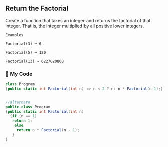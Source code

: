 ## Return the Factorial

Create a function that takes an integer and returns the factorial of that integer. That is, the integer multiplied by all positive lower integers.
```
Examples

Factorial(3) ➞ 6

Factorial(5) ➞ 120

Factorial(13) ➞ 6227020800
```
### :leaves: My Code
```c#
class Program
{public static int Factorial(int n) => n < 2 ? n: n * Factorial(n-1);}


//alternate
public class Program
{public static int Factorial(int n)
  {if (n == 1)
   return 1;
    else
     return n * Factorial(n - 1);
   }
}
```
